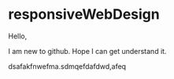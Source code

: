 responsiveWebDesign
===================
Hello,

I am new to github.
Hope I can get understand it.

dsafakfnwefma.sdmqefdafdwd,afeq
